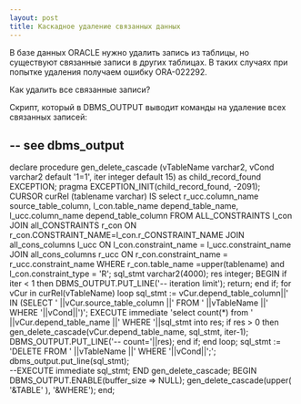 ```yaml
---
layout: post
title: Каскадное удаление связанных данных
---
```


В базе данных ORACLE нужно удалить запись из таблицы, но существуют связанные записи в других таблицах.
В таких случаях при попытке удаления получаем ошибку ORA-022292.

Как удалить все связанные записи?

Скрипт, который в DBMS_OUTPUT выводит команды на удаление всех связанных записей:

  -- see dbms_output 
  --
  declare
    procedure gen_delete_cascade (vTableName varchar2, vCond varchar2 default '1=1', iter integer default 15) as
      child_record_found EXCEPTION;
      pragma EXCEPTION_INIT(child_record_found, -2091);    
        CURSOR curRel (tablename varchar) IS 
          select r_ucc.column_name source_table_column,
               l_con.table_name depend_table_name,
               l_ucc.column_name depend_table_column
          FROM ALL_CONSTRAINTS l_con
	JOIN all_CONSTRAINTS r_con ON r_con.CONSTRAINT_NAME=l_con.r_CONSTRAINT_NAME
	JOIN all_cons_columns l_ucc ON l_con.constraint_name = l_ucc.constraint_name
	JOIN all_cons_columns r_ucc ON r_con.constraint_name = r_ucc.constraint_name
	WHERE r_con.table_name =upper(tablename)
	and l_con.constraint_type = 'R';
      sql_stmt varchar2(4000);
      res integer;
    BEGIN
      if iter < 1 then
        DBMS_OUTPUT.PUT_LINE('-- iteration limit');
        return;
      end if;
      for vCur in curRel(vTableName) loop
        sql_stmt := vCur.depend_table_column||' IN (SELECT '
        ||vCur.source_table_column
        ||' FROM '
        ||vTableName
        ||' WHERE '||vCond||')';
        EXECUTE immediate 'select count(*) from '
        ||vCur.depend_table_name
        ||' WHERE '||sql_stmt into res;
        if res > 0 then
          gen_delete_cascade(vCur.depend_table_name, sql_stmt, iter-1);
          DBMS_OUTPUT.PUT_LINE('-- count='||res);
        end if;
      end loop;
      sql_stmt := 'DELETE FROM '
            ||vTableName
            ||' WHERE '||vCond||';';
      dbms_output.put_line(sql_stmt);  
      --EXECUTE immediate sql_stmt;
    END gen_delete_cascade;
  BEGIN
    DBMS_OUTPUT.ENABLE(buffer_size => NULL);
    gen_delete_cascade(upper( '&TABLE' ), '&WHERE');
  end;